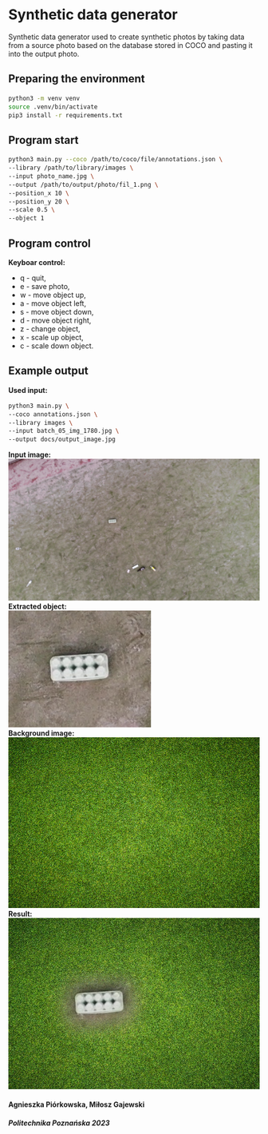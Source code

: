 # Synthetic data generator
Synthetic data generator used to create synthetic photos by taking data from a source photo based on the database stored in COCO and pasting it into the output photo.
## Preparing the environment
```bash
python3 -m venv venv
source .venv/bin/activate
pip3 install -r requirements.txt
```
## Program start
```bash
python3 main.py --coco /path/to/coco/file/annotations.json \
--library /path/to/library/images \
--input photo_name.jpg \
--output /path/to/output/photo/fil_1.png \
--position_x 10 \
--position_y 20 \
--scale 0.5 \
--object 1
```
## Program control
**Keyboar control:**
* q - quit,
* e - save photo,
* w - move object up,
* a - move object left,
* s - move object down,
* d - move object right,
* z - change object,
* x - scale up object,
* c - scale down object.
## Example output
**Used input:**
```bash
python3 main.py \
--coco annotations.json \
--library images \
--input batch_05_img_1780.jpg \
--output docs/output_image.jpg
```
**Input image:** \
![Example input image](docs/input_image.jpg) \
**Extracted object:** \
![Extracted image from input image](docs/extracted_image.png) \
**Background image:** \
![Example Background image](docs/background_image.jpg) \
**Result:** \
![Example Output image](docs/output_image.jpg)
#### Agnieszka Piórkowska, Miłosz Gajewski
##### Politechnika Poznańska 2023